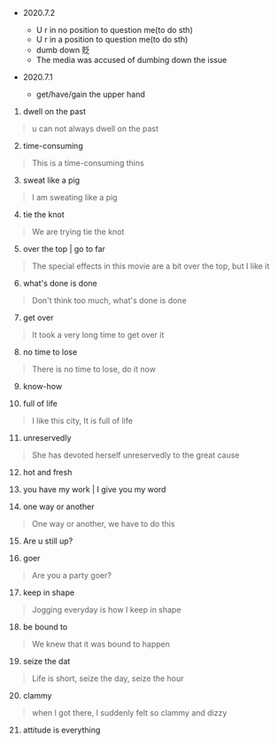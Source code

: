- 2020.7.2
  - U r in no position to question me(to do sth)
  - U r in a position to question me(to do sth)
  - dumb down 贬
  - The media was accused of dumbing down the issue

- 2020.7.1
  - get/have/gain the upper hand

1. dwell on the past

> u can not always dwell on the past
2. time-consuming

> This is a time-consuming thins

3. sweat like a pig

> I am sweating like a pig

4. tie the knot

> We are trying tie the knot

5. over the top | go to far

> The special effects in this movie are a bit over the top, but I like it

6. what's done is done

> Don't think too much, what's done is done

7. get over

> It took a very long time to get over it

8. no time to lose

> There is no time to lose, do it now

9. know-how

10. full of life

> I like this city, It is full of life

11. unreservedly

> She has devoted herself unreservedly to the great cause

12. hot and fresh

13. you have my work | I give you my word

14. one way or another

> One way or another, we have to do this

15. Are u still up?

16. goer

> Are you a party goer?

17. keep in shape

> Jogging everyday is how I keep in shape

18. be bound to

> We knew that it was bound to happen

19. seize the dat

> Life is short, seize the day, seize the hour

20. clammy

> when I got there, I suddenly felt so clammy and dizzy

21. attitude is everything